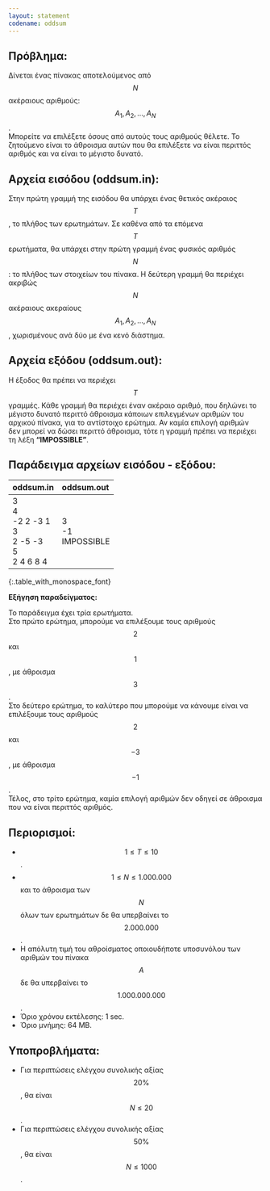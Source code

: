 ```yaml
---
layout: statement
codename: oddsum
---
```


## Πρόβλημα:

Δίνεται ένας πίνακας αποτελούμενος από $$N$$ ακέραιους αριθμούς: $$Α_1, Α_2, \ldots, A_N$$.  
Μπορείτε να επιλέξετε
όσους από αυτούς τους αριθμούς θέλετε. Το ζητούμενο είναι το άθροισμα αυτών που θα επιλέξετε να είναι
περιττός αριθμός και να είναι το μέγιστο δυνατό.

## Αρχεία εισόδου (oddsum.in):

Στην πρώτη γραμμή της εισόδου θα υπάρχει ένας θετικός ακέραιος $$T$$, το πλήθος των ερωτημάτων. Σε
καθένα από τα επόμενα $$T$$ ερωτήματα, θα υπάρχει στην πρώτη γραμμή ένας φυσικός αριθμός $$N$$: το πλήθος
των στοιχείων του πίνακα. Η δεύτερη γραμμή θα περιέχει ακριβώς $$N$$ ακέραιους ακεραίους $$Α_1, Α_2, \ldots, A_N$$,
χωρισμένους ανά δύο με ένα κενό διάστημα.

## Αρχεία εξόδου (oddsum.out):

Η έξοδος θα πρέπει να περιέχει $$T$$ γραμμές. Κάθε γραμμή θα περιέχει έναν ακέραιο αριθμό, που δηλώνει το
μέγιστο δυνατό περιττό άθροισμα κάποιων επιλεγμένων αριθμών του αρχικού πίνακα, για το αντίστοιχο
ερώτημα. Αν καμία επιλογή αριθμών δεν μπορεί να δώσει περιττό άθροισμα, τότε η γραμμή πρέπει να
περιέχει τη λέξη **“IMPOSSIBLE”**.

## Παράδειγμα αρχείων εισόδου - εξόδου:

| **oddsum.in**      | **oddsum.out** |
| :--- | :--- |
| 3<br>4<br>-2 2 -3 1<br>3<br>2 -5 -3<br>5<br>2 4 6 8 4|3<br>-1<br>IMPOSSIBLE |
{:.table_with_monospace_font}

**Εξήγηση παραδείγματος:** 

Το παράδειγμα έχει τρία ερωτήματα.  
Στο πρώτο ερώτημα, μπορούμε να επιλέξουμε τους αριθμούς $$2$$ και $$1$$, με άθροισμα $$3$$.  
Στο δεύτερο ερώτημα, το καλύτερο που μπορούμε να κάνουμε είναι να επιλέξουμε τους αριθμούς $$2$$ και $$−3$$, με άθροισμα $$−1$$.  
Τέλος, στο τρίτο ερώτημα, καμία επιλογή αριθμών δεν οδηγεί σε άθροισμα που να είναι περιττός αριθμός.

## Περιορισμοί:

- $$1 \le T \le 10$$.
- $$1 \le N \le 1.000.000$$ και το άθροισμα των $$N$$ όλων των ερωτημάτων δε θα υπερβαίνει το $$2.000.000$$.
- Η απόλυτη τιμή του αθροίσματος οποιουδήποτε υποσυνόλου των αριθμών του πίνακα $$A$$ δε θα
υπερβαίνει το $$1.000.000.000$$.
- Όριο χρόνου εκτέλεσης: 1 sec.
- Όριο μνήμης: 64 MB.

## Υποπροβλήματα:

- Για περιπτώσεις ελέγχου συνολικής αξίας $$20\%$$, θα είναι $$N \le 20$$.
- Για περιπτώσεις ελέγχου συνολικής αξίας $$50\%$$, θα είναι $$N \le 1000$$.